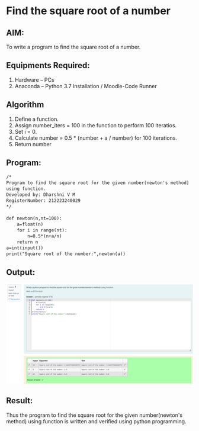 # Find the square root of a number

## AIM:
To write a program to find the square root of a number.

## Equipments Required:
1. Hardware – PCs
2. Anaconda – Python 3.7 Installation / Moodle-Code Runner

## Algorithm
1. Define a function.
2. Assign number_iters = 100 in the function to perform 100 iteratios.
3. Set i = 0.
4. Calculate  number = 0.5 * (number + a / number) for 100 iterations.
5. Return number

## Program:
```
/*
Program to find the square root for the given number(newton's method) using function.
Developed by: Dharshni V M
RegisterNumber: 212223240029
*/

def newton(n,nt=100):
    a=float(n)
    for i in range(nt):
        n=0.5*(n+a/n)
    return n
a=int(input())
print("Square root of the number:",newton(a))

```

## Output:

![OUTPUT](Output.png)

## Result:
Thus the program to find the square root for the given number(newton's method) using function is written and verified using python programming.
